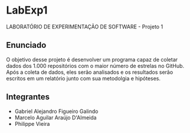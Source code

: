 # LabExp1
LABORATÓRIO DE EXPERIMENTAÇÃO DE SOFTWARE - Projeto 1 

## Enunciado
O objetivo desse projeto é desenvolver um programa capaz de coletar dados dos 1.000 repositórios com o maior número de estrelas no GitHub. Após a coleta de dados, eles serão analisados e os resultados serão escritos em um relatório junto com sua metodolgia e hipóteses.

## Integrantes
* Gabriel Alejandro Figueiro Galindo
* Marcelo Aguilar Araújo D'Almeida
* Philippe Vieira
